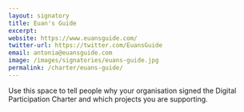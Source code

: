 ```yaml
---
layout: signatory
title: Euan's Guide
excerpt: 
website: https://www.euansguide.com/
twitter-url: https://twitter.com/EuansGuide
email: antonia@euansguide.com
image: /images/signatories/euans-guide.jpg
permalink: /charter/euans-guide/
---
```


Use this space to tell people why your organisation signed the Digital Participation Charter and which projects you are supporting.
